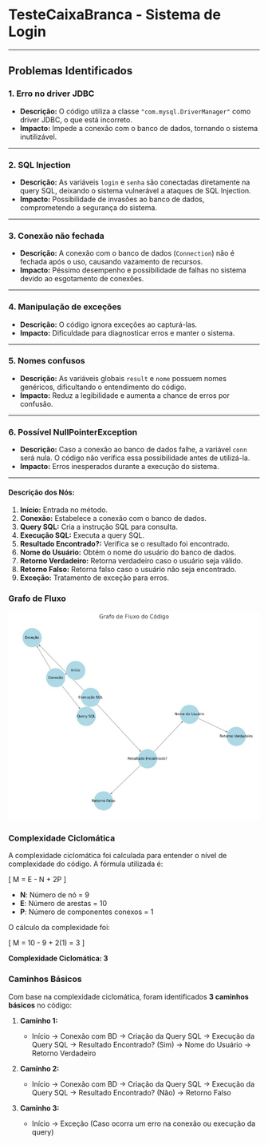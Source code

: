 # **TesteCaixaBranca - Sistema de Login**
---

## **Problemas Identificados**

### 1. **Erro no driver JDBC**
- **Descrição:** O código utiliza a classe `"com.mysql.DriverManager"` como driver JDBC, o que está incorreto.
- **Impacto:** Impede a conexão com o banco de dados, tornando o sistema inutilizável.

---

### 2. **SQL Injection**
- **Descrição:** As variáveis `login` e `senha` são conectadas diretamente na query SQL, deixando o sistema vulnerável a ataques de SQL Injection.
- **Impacto:** Possibilidade de invasões ao banco de dados, comprometendo a segurança do sistema.

---

### 3. **Conexão não fechada**
- **Descrição:** A conexão com o banco de dados (`Connection`) não é fechada após o uso, causando vazamento de recursos.
- **Impacto:** Péssimo desempenho e possibilidade de falhas no sistema devido ao esgotamento de conexões.

---

### 4. **Manipulação de exceções**
- **Descrição:** O código ignora exceções ao capturá-las.
- **Impacto:** Dificuldade para diagnosticar erros e manter o sistema.

---

### 5. **Nomes confusos**
- **Descrição:** As variáveis globais `result` e `nome` possuem nomes genéricos, dificultando o entendimento do código.
- **Impacto:** Reduz a legibilidade e aumenta a chance de erros por confusão.

---

### 6. **Possível NullPointerException**
- **Descrição:** Caso a conexão ao banco de dados falhe, a variável `conn` será nula. O código não verifica essa possibilidade antes de utilizá-la.
- **Impacto:** Erros inesperados durante a execução do sistema.

---

#### Descrição dos Nós:
1. **Início:** Entrada no método.
2. **Conexão:** Estabelece a conexão com o banco de dados.
3. **Query SQL:** Cria a instrução SQL para consulta.
4. **Execução SQL:** Executa a query SQL.
5. **Resultado Encontrado?:** Verifica se o resultado foi encontrado.
6. **Nome do Usuário:** Obtém o nome do usuário do banco de dados.
7. **Retorno Verdadeiro:** Retorna verdadeiro caso o usuário seja válido.
8. **Retorno Falso:** Retorna falso caso o usuário não seja encontrado.
9. **Exceção:** Tratamento de exceção para erros.

### Grafo de Fluxo
![Grafo de Fluxo do Código](./src/grafo_fluxo.jpg)

### Complexidade Ciclomática

A complexidade ciclomática foi calculada para entender o nível de complexidade do código. A fórmula utilizada é:

\[
M = E - N + 2P
\]

- **N**: Número de nó = 9  
- **E**: Número de arestas = 10  
- **P**: Número de componentes conexos = 1  

O cálculo da complexidade foi:

\[
M = 10 - 9 + 2(1) = 3
\]

**Complexidade Ciclomática: 3**

### Caminhos Básicos

Com base na complexidade ciclomática, foram identificados **3 caminhos básicos** no código:

1. **Caminho 1:**
   - Início → Conexão com BD → Criação da Query SQL → Execução da Query SQL → Resultado Encontrado? (Sim) → Nome do Usuário → Retorno Verdadeiro

2. **Caminho 2:**
   - Início → Conexão com BD → Criação da Query SQL → Execução da Query SQL → Resultado Encontrado? (Não) → Retorno Falso

3. **Caminho 3:**
   - Início → Exceção (Caso ocorra um erro na conexão ou execução da query)


